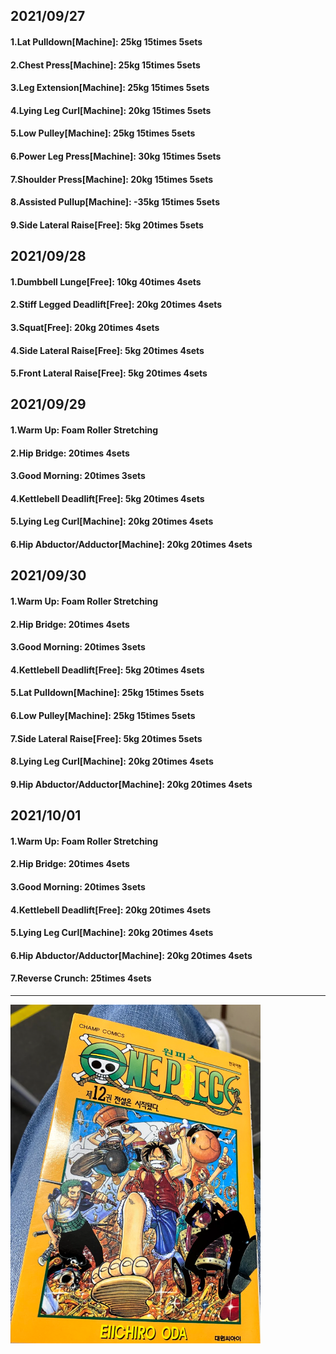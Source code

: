 ## 2021/09/27
#### 1.Lat Pulldown\[Machine\]: 25kg 15times 5sets
#### 2.Chest Press\[Machine\]: 25kg 15times 5sets
#### 3.Leg Extension\[Machine\]: 25kg 15times 5sets
#### 4.Lying Leg Curl\[Machine\]: 20kg 15times 5sets
#### 5.Low Pulley\[Machine\]: 25kg 15times 5sets
#### 6.Power Leg Press\[Machine\]: 30kg 15times 5sets
#### 7.Shoulder Press\[Machine\]: 20kg 15times 5sets
#### 8.Assisted Pullup\[Machine\]: -35kg 15times 5sets
#### 9.Side Lateral Raise\[Free\]: 5kg 20times 5sets

## 2021/09/28
#### 1.Dumbbell Lunge\[Free\]: 10kg 40times 4sets
#### 2.Stiff Legged Deadlift\[Free\]: 20kg 20times 4sets
#### 3.Squat\[Free\]: 20kg 20times 4sets
#### 4.Side Lateral Raise\[Free\]: 5kg 20times 4sets
#### 5.Front Lateral Raise\[Free\]: 5kg 20times 4sets

## 2021/09/29
#### 1.Warm Up: Foam Roller Stretching
#### 2.Hip Bridge: 20times 4sets
#### 3.Good Morning: 20times 3sets
#### 4.Kettlebell Deadlift\[Free\]: 5kg 20times 4sets
#### 5.Lying Leg Curl\[Machine\]: 20kg 20times 4sets
#### 6.Hip Abductor/Adductor\[Machine\]: 20kg 20times 4sets

## 2021/09/30
#### 1.Warm Up: Foam Roller Stretching
#### 2.Hip Bridge: 20times 4sets
#### 3.Good Morning: 20times 3sets
#### 4.Kettlebell Deadlift\[Free\]: 5kg 20times 4sets
#### 5.Lat Pulldown\[Machine\]: 25kg 15times 5sets
#### 6.Low Pulley\[Machine\]: 25kg 15times 5sets
#### 7.Side Lateral Raise\[Free\]: 5kg 20times 5sets
#### 8.Lying Leg Curl\[Machine\]: 20kg 20times 4sets
#### 9.Hip Abductor/Adductor\[Machine\]: 20kg 20times 4sets

## 2021/10/01
#### 1.Warm Up: Foam Roller Stretching
#### 2.Hip Bridge: 20times 4sets
#### 3.Good Morning: 20times 3sets
#### 4.Kettlebell Deadlift\[Free\]: 20kg 20times 4sets
#### 5.Lying Leg Curl\[Machine\]: 20kg 20times 4sets
#### 6.Hip Abductor/Adductor\[Machine\]: 20kg 20times 4sets
#### 7.Reverse Crunch: 25times 4sets

---
<img src='./_resources/__012.png' width='400px' />
